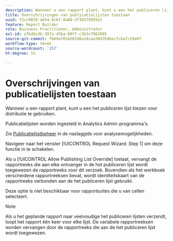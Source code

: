 ```yaml
---
description: Wanneer u een rapport plant, kunt u een het publiceren lijst kiezen voor distributie te gebruiken.
title: Overschrijvingen van publicatielijsten toestaan
uuid: f2cc9878-ab54-4c6f-8a88-3f3b579955e3
feature: Report Builder
role: Business Practitioner, Administrator
exl-id: a7bd6cdb-397a-45ba-88ff-c3b3c7062005
source-git-commit: f669af03a502d8a24cea3047b96ec7cba7c59e6f
workflow-type: tm+mt
source-wordcount: '157'
ht-degree: 1%

---
```


# Overschrijvingen van publicatielijsten toestaan

Wanneer u een rapport plant, kunt u een het publiceren lijst kiezen voor distributie te gebruiken.

Publicatielijsten worden ingesteld in Analytics Admin-programma&#39;s.

Zie [Publicatielijstbeheer](https://experienceleague.adobe.com/docs/analytics/admin/admin-tools/publishing-list.html) in de naslaggids voor analysemogelijkheden.

Navigeer naar het venster [!UICONTROL Request Wizard: Step 1] om deze functie in te schakelen.

Als u [!UICONTROL Allow Publishing List Override] toelaat, vervangt de rapportreeks die aan elke ontvanger in de het publiceren lijst wordt toegewezen de rapportreeks voor dit verzoek. Bovendien als het werkboek verscheidene rapportreeksen bevat, wordt identiteitskaart van de rapportreeks verbonden aan de het publiceren lijst gebruikt.

Deze optie is niet beschikbaar voor rapportsuites die u van cellen selecteert.

>[!NOTE]
>
>Als u het geplande rapport naar veelvoudige het publiceren lijsten verzendt, loopt het rapport één keer voor elke lijst. De variabele rapportreeksen worden vervangen door de rapportreeks die aan de het publiceren lijst wordt toegewezen.
